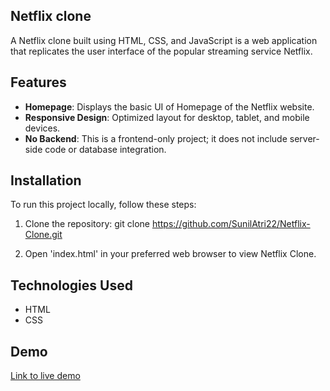 
## Netflix clone

A Netflix clone built using HTML, CSS, and JavaScript is a web application that replicates the user interface of the popular streaming service Netflix.


## Features

- **Homepage**: Displays the basic UI of Homepage of the Netflix website.
- **Responsive Design**: Optimized layout for desktop, tablet, and mobile devices.
- **No Backend**: This is a frontend-only project; it does not include server-side code or database integration.

## Installation

To run this project locally, follow these steps:

1. Clone the repository:
git clone https://github.com/SunilAtri22/Netflix-Clone.git

2. Open 'index.html' in your preferred web browser to view Netflix Clone.



## Technologies Used

- HTML
- CSS
## Demo

[Link to live demo](https://sunilatri22.github.io/Netflix-Clone/)
